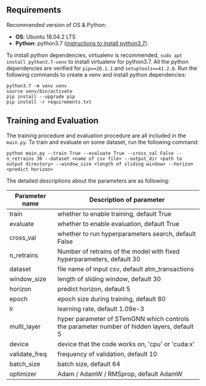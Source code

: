 ## Requirements

Recommended version of OS & Python:

* **OS**: Ubuntu 18.04.2 LTS
* **Python**: python3.7 ([instructions to install python3.7](https://linuxize.com/post/how-to-install-python-3-7-on-ubuntu-18-04/)).

To install python dependencies, virtualenv is recommended, `sudo apt install python3.7-venv` to install virtualenv for python3.7. All the python dependencies are verified for `pip==20.1.1` and `setuptools==41.2.0`. Run the following commands to create a venv and install python dependencies:

```setup
python3.7 -m venv venv
source venv/bin/activate
pip install --upgrade pip
pip install -r requirements.txt
```
## Training and Evaluation

The training procedure and evaluation procedure are all included in the `main.py`. To train and evaluate on some dataset, run the following command:

```train & evaluate
python main.py --train True --evaluate True --cross_val False --n_retrains 30 --dataset <name of csv file> --output_dir <path to output directory> --window_size <length of sliding window> --horizon <predict horizon>
```

The detailed descriptions about the parameters are as following:

| Parameter name | Description of parameter |
| --- | --- |
| train | whether to enable training, default True |
| evaluate | whether to enable evaluation, default True |
| cross_val | whether to run hyperparameters search, default False |
| n_retrains | Number of retrains of the model with fixed hyperparameters, default 30 |
| dataset | file name of input csv, default atm_transactions |
| window_size | length of sliding window, default 30 |
| horizon | predict horizon, default 5 |
| epoch | epoch size during training, default 80 |
| lr | learning rate, default 1.09e-3 |
| multi_layer | hyper parameter of STemGNN which controls the parameter number of hidden layers, default 5 |
| device | device that the code works on, 'cpu' or 'cuda:x' | 
| validate_freq | frequency of validation, default 10 |
| batch_size | batch size, default 64 |
| optimizer | Adam / AdamW / RMSprop, default AdamW |





